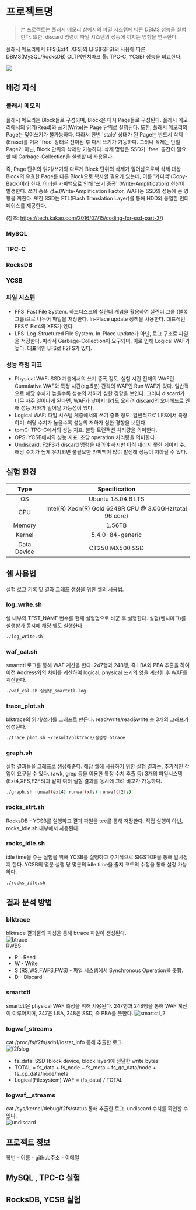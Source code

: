 # 프로젝트명
> 본 프로젝트는 플래시 메모리 상에서의 파일 시스템에 따른 DBMS 성능을 실험한다. 또한, discard 명령이 파일 시스템의 성능에 끼치는 영향을 연구한다.

플래시 메모리에서 FFS(Ext4, XFS)와 LFS(F2FS)의 사용에 따른 DBMS(MySQL/RocksDB) OLTP(벤치마크 툴: TPC-C, YCSB) 성능을 비교한다.

![](../header.png)

## 배경 지식

### 플래시 메모리
플래시 메모리는 Block들로 구성되며, Block은 다시 Page들로 구성된다. 플래시 메모리에서의 읽기(Read)와 쓰기(Write)는 Page 단위로 실행된다. 또한, 플래시 메모리의 Page는 덮어쓰기가 불가능하다. 따라서 한번 'stale' 상태가 된 Page는 반드시 삭제(Erase)를 거쳐 'free' 상태로 전이된 후 다시 쓰기가 가능하다. 그러나 삭제는 단일 Page가 아닌, Block 단위의 삭제만 가능하다. 삭제 명령은 SSD가 'free' 공간이 필요할 때 Garbage-Collection을 실행할 때 사용된다.  
  
즉, Page 단위의 읽기/쓰기와 다르게 Block 단위의 삭제가 일어남으로써 삭제 대상 Block의 유효한 Page를 다른 Block으로 복사할 필요가 있는데, 이를 '카피백'(Copy-Back)이라 한다. 이러한 카피백으로 인해 '쓰기 증폭' (Write-Amplification) 현상이 발생한다. 쓰기 증폭 정도(Write-Amplification Factor, WAF)는 SSD의 성능에 큰 영향을 끼친다. 또한 SSD는 FTL(Flash Translation Layer)를 통해 HDD와 동일한 인터페이스를 제공한다.  

(참조: https://tech.kakao.com/2016/07/15/coding-for-ssd-part-3/)
### MySQL

### TPC-C

### RocksDB

### YCSB

### 파일 시스템
* FFS: Fast File System. 하드디스크의 실린더 개념을 활용하여 실린더 그룹 (블록 그룹)으로 나누어 파일을 저장한다. In-Place update 정책을 사용한다. 대표적인 FFS로 Ext4와 XFS가 있다.
* LFS: Log-Structured File System. In-Place update가 아닌, 로그 구조로 파일을 저장한다. 따라서 Garbage-Collection이 요구되며, 이로 인해 Logical WAF가 높다. 대표적인 LFS로 F2FS가 있다.

### 성능 측정 지표
* Physical WAF: SSD 계층에서의 쓰기 증폭 정도. 실험 시간 전체의 WAF인 Cumulative WAF와 특정 시간(eg.5분) 간격의 WAF인 Run WAF가 있다. 일반적으로 해당 수치가 높을수록 성능의 저하가 심한 경향을 보인다. 그러나 discard가 너무 자주 일어나게 된다면, WAF가 낮아지더라도 오히려 discard의 오버헤드로 인해 성능 저하가 일어날 가능성이 있다.
* Logical WAF: 파일 시스템 계층에서의 쓰기 증폭 정도. 일반적으로 LFS에서 측정하며, 해당 수치가 높을수록 성능의 저하가 심한 경향을 보인다.
* tpmC: TPC-C에서의 성능 지표. 분당 트랜잭션 처리량을 의미한다.
* OPS: YCSB에서의 성능 지표. 초당 operation 처리량을 의미한다.  
* Undiscard: F2FS가 discard 명령을 내려야 하지만 아직 내리지 못한 페이지 수. 해당 수치가 높게 유지되면 불필요한 카피백이 많이 발생해 성능이 저하될 수 있다.  

## 실험 환경
| Type | Specification |
|:-----------:|:----------------------------------------------------------:|
| OS          | Ubuntu 18.04.6 LTS                                         |
| CPU         | Intel(R) Xeon(R) Gold 6248R CPU @ 3.00GHz(total 96 core)   |
| Memory      | 1.56TB                                                     |
| Kernel      | 5.4.0-84-generic                                           |
| Data Device | CT250 MX500 SSD                                            |

## 쉘 사용법
실험 로그 기록 및 결과 그래프 생성을 위한 쉘의 사용법.  
### log_write.sh
쉘 내부의 TEST_NAME 변수를 현재 실험명으로 바꾼 후 실행한다. 실험(벤치마크)를 실행함과 동시에 해당 쉘도 실행한다.
```sh
./log_write.sh
```
  
### waf_cal.sh
smartctl 로그를 통해 WAF 계산을 한다. 247행과 248행, 즉 LBA와 PBA 추출을 하여 이전 Address와의 차이를 계산하여 logical, physical 쓰기의 양을 계산한 후 WAF를 계산한다.
```sh
./waf_cal.sh 실험명_smartctl.log
```  

### trace_plot.sh
blktrace의 읽기/쓰기를 그래프로 만든다. read/write/read&write 총 3개의 그래프가 생성된다.
```sh
./trace_plot.sh ~/result/blktrace/실험명.btrace
```

### graph.sh
실험 결과들을 그래프로 생성해준다. 해당 쉘에 사용하기 위한 실험 결과는, 추가적인 작업이 요구될 수 있다. (awk, grep 등을 이용한 특정 수치 추출 등)
3개의 파일시스템(Ext4,XFS,F2FS)과 같이 여러 실험 결과를 동시에 그려 비교가 가능하다.
```sh
./graph.sh runwaf(ext4) runwaf(xfs) runwaf(f2fs)
```

### rocks_strt.sh
RocksDB - YCSB를 실행하고 결과 파일을 tee를 통해 저장한다. 직접 실행이 아닌, rocks_idle.sh 내부에서 사용된다.

### rocks_idle.sh
idle time을 주는 실험을 위해 YCSB를 실행하고 주기적으로 SIGSTOP을 통해 일시정지 한다. YCSB의 몇분 실행 당 몇분의 idle time을 줄지 코드의 수정을 통해 설정 가능하다.  
```sh
./rocks_idle.sh
```

## 결과 분석 방법
### blktrace
blktrace 결과물의 파싱을 통해 btrace 파일이 생성된다.  
![btrace](https://user-images.githubusercontent.com/86291473/178197051-97663785-4ad7-464a-966b-fbac1507ceae.jpg)  
RWBS
* R - Read
* W - Write
* S (RS,WS,FWFS,FWS) - 파일 시스템에서 Synchronous Operation을 뜻함.
* D - Discard  

### smartctl
smartctl은 physical WAF 측정을 위해 사용된다. 247행과 248행을 통해 WAF 계산이 이루어지며, 247은 LBA, 248은 SSD, 즉 PBA를 뜻한다.
![smartctl_2](https://user-images.githubusercontent.com/86291473/178197976-a4f8b388-45a4-4941-9d59-07d247d7a8b9.jpg)  

### logwaf_streams
cat /proc/fs/f2fs/sdb1/iostat_info 통해 추출한 로그.  
![f2fslog](https://user-images.githubusercontent.com/86291473/178204565-a093ce0e-fcc0-4e5e-8db1-2517cbad84bf.JPG)  
* fs_data: SSD (block device, block layer)에 전달한 write bytes
* TOTAL  = fs_data + fs_node + fs_meta + fs_gc_data/node + fs_cp_data/node/meta
* Logical(Filesystem) WAF = (fs_data) / TOTAL  

### logwaf__streams
cat /sys/kernel/debug/f2fs/status 통해 추출한 로그. undiscard 수치를 확인할 수 있다.  
![undiscard](https://user-images.githubusercontent.com/86291473/178204366-f8a6935d-113b-432c-ac0c-f0b8468a4bec.jpg)  

## 프로젝트 정보

학번 - 이름 - github주소 - 이메일

## MySQL , TPC-C 실험

## RocksDB, YCSB 실험

<!-- Markdown link & img dfn's -->
[npm-image]: https://img.shields.io/npm/v/datadog-metrics.svg?style=flat-square
[npm-url]: https://npmjs.org/package/datadog-metrics
[npm-downloads]: https://img.shields.io/npm/dm/datadog-metrics.svg?style=flat-square
[travis-image]: https://img.shields.io/travis/dbader/node-datadog-metrics/master.svg?style=flat-square
[travis-url]: https://travis-ci.org/dbader/node-datadog-metrics
[wiki]: https://github.com/yourname/yourproject/wiki

